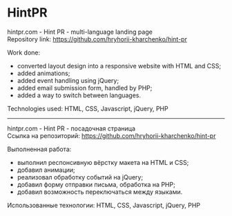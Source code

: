 # HintPR

hintpr.com - Hint PR - multi-language landing page  
Repository link: https://github.com/hryhorii-kharchenko/hint-pr

Work done:

- converted layout design into a responsive website with HTML and CSS;
- added animations;
- added event handling using jQuery;
- added email submission form, handled by PHP;
- added a way to switch between languages.

Technologies used: HTML, CSS, Javascript, jQuery, PHP

---

hintpr.com - Hint PR - посадочная страница  
Ссылка на репозиторий: https://github.com/hryhorii-kharchenko/hint-pr

Выполненная работа:

- выполнил респонсивную вёрстку макета на HTML и CSS;
- добавил анимации;
- реализовал обработку событий на jQuery;
- добавил форму отправки письма, обработка на PHP;
- добавил возможность переключаться между языками.

Использованные технологии: HTML, CSS, Javascript, jQuery, PHP
